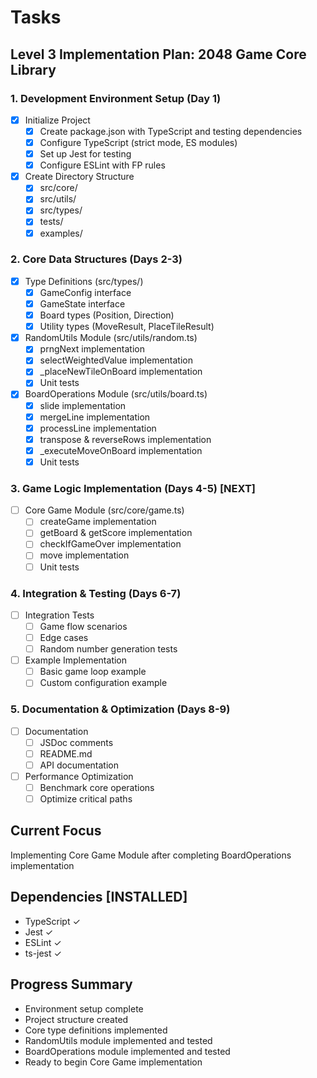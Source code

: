 # Tasks

## Level 3 Implementation Plan: 2048 Game Core Library

### 1. Development Environment Setup (Day 1)
- [x] Initialize Project
  - [x] Create package.json with TypeScript and testing dependencies
  - [x] Configure TypeScript (strict mode, ES modules)
  - [x] Set up Jest for testing
  - [x] Configure ESLint with FP rules

- [x] Create Directory Structure
  - [x] src/core/
  - [x] src/utils/
  - [x] src/types/
  - [x] tests/
  - [x] examples/

### 2. Core Data Structures (Days 2-3)
- [x] Type Definitions (src/types/)
  - [x] GameConfig interface
  - [x] GameState interface
  - [x] Board types (Position, Direction)
  - [x] Utility types (MoveResult, PlaceTileResult)

- [x] RandomUtils Module (src/utils/random.ts)
  - [x] prngNext implementation
  - [x] selectWeightedValue implementation
  - [x] _placeNewTileOnBoard implementation
  - [x] Unit tests

- [x] BoardOperations Module (src/utils/board.ts)
  - [x] slide implementation
  - [x] mergeLine implementation
  - [x] processLine implementation
  - [x] transpose & reverseRows implementation
  - [x] _executeMoveOnBoard implementation
  - [x] Unit tests

### 3. Game Logic Implementation (Days 4-5) [NEXT]
- [ ] Core Game Module (src/core/game.ts)
  - [ ] createGame implementation
  - [ ] getBoard & getScore implementation
  - [ ] checkIfGameOver implementation
  - [ ] move implementation
  - [ ] Unit tests

### 4. Integration & Testing (Days 6-7)
- [ ] Integration Tests
  - [ ] Game flow scenarios
  - [ ] Edge cases
  - [ ] Random number generation tests

- [ ] Example Implementation
  - [ ] Basic game loop example
  - [ ] Custom configuration example

### 5. Documentation & Optimization (Days 8-9)
- [ ] Documentation
  - [ ] JSDoc comments
  - [ ] README.md
  - [ ] API documentation

- [ ] Performance Optimization
  - [ ] Benchmark core operations
  - [ ] Optimize critical paths

## Current Focus
Implementing Core Game Module after completing BoardOperations implementation

## Dependencies [INSTALLED]
- TypeScript ✓
- Jest ✓
- ESLint ✓
- ts-jest ✓

## Progress Summary
- Environment setup complete
- Project structure created
- Core type definitions implemented
- RandomUtils module implemented and tested
- BoardOperations module implemented and tested
- Ready to begin Core Game implementation

